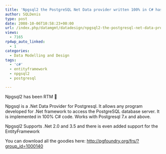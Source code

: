```yaml
---
title: 'Npgsql2 the PostgreSQL Net Data provider written 100% in C# has been released'
author: SQLDenis
type: post
date: 2008-10-06T10:58:23+00:00
url: /index.php/datamgmt/datadesign/npgsql2-the-postgresql-net-data-provider/
views:
  - 7165
rp4wp_auto_linked:
  - 1
categories:
  - Data Modelling and Design
tags:
  - 'c#'
  - entityframework
  - npgsql2
  - postgresql

---
```

Npgsql2 has been RTM 🙂

Npgsql is a .Net Data Provider for Postgresql. It allows any program developed for .Net framework to access the PostgreSQL database server. It is implemented in 100% C# code. Works with Postgresql 7.x and above.

Npgsql2 Supports .Net 2.0 and 3.5 and there is even added support for the EntityFramework

You can download all the goodies here: http://pgfoundry.org/frs/?group_id=1000140